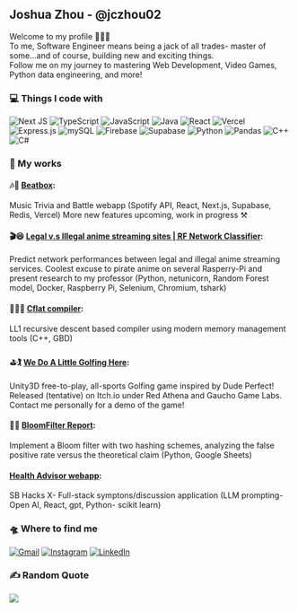 
## Joshua Zhou - @jczhou02
Welcome to my profile 🙋‍♂️👋<br/>
To me, Software Engineer means being a jack of all trades- master of some...and of course, building new and exciting things. <br/>
Follow me on my journey to mastering Web Development, Video Games, Python data engineering, and more!

### 💻 Things I code with

![Next JS](https://img.shields.io/badge/Next-black?style=for-the-badge&logo=next.js&logoColor=white) ![TypeScript](https://img.shields.io/badge/typescript-%23007ACC.svg?style=for-the-badge&logo=typescript&logoColor=white) ![JavaScript](https://img.shields.io/badge/javascript-%23323330.svg?style=for-the-badge&logo=javascript&logoColor=%23F7DF1E) ![Java](https://img.shields.io/badge/Java-007396?style=for-the-badge&logo=java&logoColor=white)
 ![React](https://img.shields.io/badge/react-%2320232a.svg?style=for-the-badge&logo=react&logoColor=%2361DAFB) ![Vercel](https://img.shields.io/badge/vercel-%23000000.svg?style=for-the-badge&logo=vercel&logoColor=white) ![Express.js](https://img.shields.io/badge/express.js-%23404d59.svg?style=for-the-badge&logo=express&logoColor=%2361DAFB) ![mySQL](https://img.shields.io/badge/mySQL%20-CC2927?style=for-the-badge&logo=microsoft%20sql%20server&logoColor=white) ![Firebase](https://img.shields.io/badge/Firebase-FFCA28?style=for-the-badge&logo=firebase&logoColor=white)
 ![Supabase](https://img.shields.io/badge/Supabase-3ECF8E?style=for-the-badge&logo=supabase&logoColor=white) ![Python](https://img.shields.io/badge/python-3670A0?style=for-the-badge&logo=python&logoColor=ffdd54) ![Pandas](https://img.shields.io/badge/pandas-%23150458.svg?style=for-the-badge&logo=pandas&logoColor=white) ![C++](https://img.shields.io/badge/c++-%2300599C.svg?style=for-the-badge&logo=c%2B%2B&logoColor=white) ![C#](https://img.shields.io/badge/C%23-239120?style=for-the-badge&logo=csharp&logoColor=white)
<br/>


### 🔨 My works

#### 🎶🥊 [Beatbox](https://github.com/jczhou02/Beatbox): <br>
Music Trivia and Battle webapp (Spotify API, React, Next.js, Supabase, Redis, Vercel) More new features upcoming,  work in progress ⚒️

#### 🎬😆 [Legal v.s Illegal anime streaming sites | RF Network Classifier](https://github.com/jczhou02/RF-Network-Classifier): <br>
Predict network performances between legal and illegal anime streaming services. Coolest excuse to pirate anime on several Rasperry-Pi and present research to my professor (Python, netunicorn, Random Forest model, Docker, Raspberry Pi, Selenium, Chromium, tshark)  

####  👨‍💻🤓 [Cflat compiler](https://github.com/jczhou02/LL1-Cflat-Compiler): <br>
LL1 recursive descent based compiler using modern memory management tools (C++, GBD) 

#### ⛳🏌 [We Do A Little Golfing Here](https://drive.google.com/file/d/1MPUInyz__hlA_4v-ujTjee3AxkGXVgLW/view?usp=drive_link): <br>
Unity3D free-to-play, all-sports Golfing game inspired by Dude Perfect! Released (tentative) on Itch.io under Red Athena and Gaucho Game Labs. Contact me personally for a demo of the game!

####  🌼📝 [BloomFilter Report](https://github.com/jczhou02/BloomFilter): <br>
Implement a Bloom filter with two hashing schemes, analyzing the false positive rate versus the theoretical claim (Python, Google Sheets) 

#### [Health Advisor webapp](https://github.com/STR666666/Health-Advisor): <br>
SB Hacks X- Full-stack symptons/discussion application (LLM prompting- Open AI, React, gpt, Python- scikit learn)


### 🛸 Where to find me
[![Gmail](https://img.shields.io/badge/Gmail-D14836?style=for-the-badge&logo=gmail&logoColor=white)](mailto:jczhou02@gmail.com) [![Instagram](https://img.shields.io/badge/Instagram-%23E4405F.svg?style=for-the-badge&logo=Instagram&logoColor=white)](https://instagram.com/joshu__kun) [![LinkedIn](https://img.shields.io/badge/linkedin-%230077B5.svg?style=for-the-badge&logo=linkedin&logoColor=white)](https://www.linkedin.com/in/joshua-zhou-667762261/) 

### ✍️ Random Quote
![](https://quotes-github-readme.vercel.app/api?type=vetical&theme=dark)
